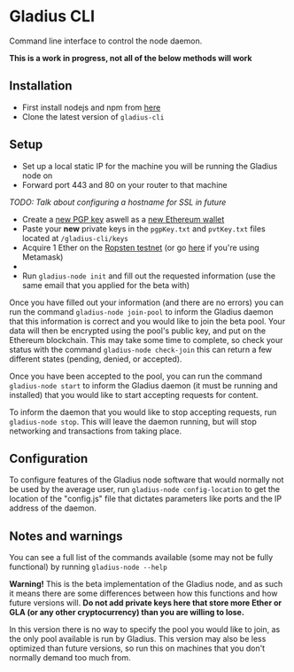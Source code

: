 # Gladius CLI

Command line interface to control the node daemon.

**This is a work in progress, not all of the below methods will work**

## Installation
- First install nodejs and npm from [here](https://nodejs.org/en/)
- Clone the latest version of `gladius-cli`

## Setup

- Set up a local static IP for the machine you will be running the Gladius node on
- Forward port 443 and 80 on your router to that machine

_TODO: Talk about configuring a hostname for SSL in future_

- Create a [new PGP key](https://pgpkeygen.com/) aswell as a [new Ethereum wallet](https://medium.com/benebit/how-to-create-a-wallet-on-myetherwallet-and-metamask-e84da095d888)
- Paste your **new** private keys in the `pgpKey.txt` and `pvtKey.txt` files located at `/gladius-cli/keys`
- Acquire 1 Ether on the [Ropsten testnet](http://faucet.ropsten.be:3001/) (or go [here](https://blog.bankex.org/how-to-buy-ethereum-using-metamask-ccea0703daec) if you're using Metamask)
-
- Run `gladius-node init` and fill out the requested
information (use the same email that you applied for the beta with)

Once you have filled out your information (and there are no errors) you can run
the command `gladius-node join-pool` to inform the Gladius daemon that this
information is correct and you would like to join the beta pool. Your data will
then be encrypted using the pool's public key, and put on the Ethereum
blockchain. This may take some time to complete, so check your status with the
command `gladius-node check-join` this can return a few different states
(pending, denied, or accepted).

Once you have been accepted to the pool, you can run
the command `gladius-node start` to inform the Gladius daemon (it must be
running and installed) that you would like to start accepting requests for
content.

To inform the daemon that you would like to stop accepting requests, run
`gladius-node stop`. This will leave the daemon running, but will stop
networking and transactions from taking place.

## Configuration
To configure features of the Gladius node software that would normally not be
used by the average user, run `gladius-node config-location` to get the location
of the "config.js" file that dictates parameters like ports and the IP address
of the daemon.   

## Notes and warnings
You can see a full list of the commands available (some may not be fully
 functional) by running `gladius-node --help`


**Warning!** This is the beta implementation of the Gladius node, and as such it
means there are some differences between how this functions and how future
versions will. **Do not add private keys here that store more Ether or GLA (or
any other cryptocurrency) than you are willing to lose.**

In this version there is no way to specify the pool you would
like to join, as the only pool available is run by Gladius. This version may
also be less optimized than future versions, so run this on machines that you
don't normally demand too much from.
